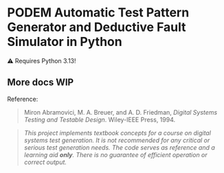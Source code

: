 # PODEM Automatic Test Pattern Generator and Deductive Fault Simulator in Python

:warning: Requires Python 3.13!

## More docs WIP

Reference: 
> Miron Abramovici, M. A. Breuer, and A. D. Friedman, *Digital Systems Testing and Testable Design*. Wiley-IEEE Press, 1994.

> *This project implements textbook concepts for a course on digital 
> systems test generation. It is not recommended for any critical or 
> serious test generation needs. The code serves as reference and a 
> learning aid **only**. There is no guarantee of efficient operation
> or correct output.*
